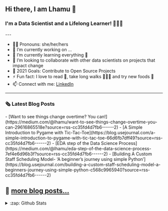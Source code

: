 <h2 align="left">Hi there, I am Lhamu 👋</h2>
<h3 align="left">I'm a Data Scientist and a Lifelong Learner! 🤔🔎📖</h3>
---

- 👩🏻 Pronouns: she/her/hers
- 🔭 I’m currently working on ...
- 🌱 I’m currently learning everything 🤣 
- 👯 I’m looking to collaborate with other data scientists on projects that impact change
- 🥅 2021 Goals: Contribute to Open Source Projects 
- ⚡ Fun fact: I love to read 📘, take long walks 🚶🏻‍♀️ and try new foods 🤤
- 📫 Connect with me: [LinkedIn]
---

<h3>🗞 Latest Blog Posts</h3>
<!-- BLOG-POST-LIST:START -->
- [Want to see things change overtime? You can!](https://medium.com/@lhamu/want-to-see-things-change-overtime-you-can-29616865518e?source=rss-cc35fd4d7fb6------2)
- [A Simple Introduction to Pygame with Tic-Tac-Toe](https://blog.usejournal.com/a-simple-introduction-to-pygame-with-tic-tac-toe-66d6fb7dff49?source=rss-cc35fd4d7fb6------2)
- [EDA step of the Data Science Process](https://medium.com/@lhamu/eda-step-of-the-data-science-process-7ef4e6d96b3f?source=rss-cc35fd4d7fb6------2)
- [Building A Custom Staff Scheduling Model- ‘A beginner’s journey using simple Python’](https://blog.usejournal.com/building-a-custom-staff-scheduling-model-a-beginners-journey-using-simple-python-c568c9965940?source=rss-cc35fd4d7fb6------2)
<!-- BLOG-POST-LIST:END -->

🔷 [more blog posts...][Blog]
---

<details>
  <summary>:zap: Github Stats</summary>
  
  <img align="left" alt="Lhamu's GitHub stats" src="https://github-readme-stats.vercel.app/api?username=Yeshi341&show_icons=true$hide_border=true" />

</details>
  

[LinkedIn]: https://www.linkedin.com/in/lhamutsering/
[Blog]: https://lhamu.medium.com/
